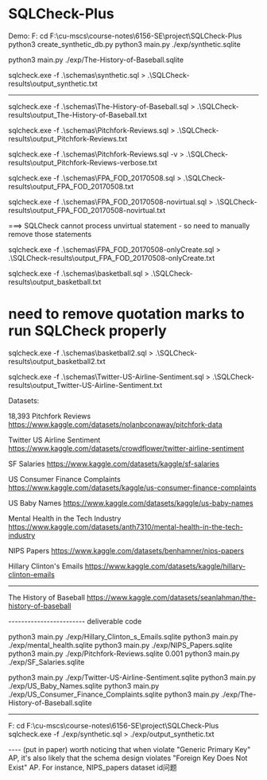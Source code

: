 # SQLCheck-Plus

Demo: 
F:
cd F:\cu-mscs\course-notes\6156-SE\project\SQLCheck-Plus
python3 create_synthetic_db.py
python3 main.py ./exp/synthetic.sqlite




python3 main.py ./exp/The-History-of-Baseball.sqlite


sqlcheck.exe -f .\schemas\synthetic.sql  > .\SQLCheck-results\output_synthetic.txt

----------------------------------------

sqlcheck.exe -f .\schemas\The-History-of-Baseball.sql  > .\SQLCheck-results\output_The-History-of-Baseball.txt

sqlcheck.exe -f .\schemas\Pitchfork-Reviews.sql  > .\SQLCheck-results\output_Pitchfork-Reviews.txt


sqlcheck.exe -f .\schemas\Pitchfork-Reviews.sql -v > .\SQLCheck-results\output_Pitchfork-Reviews-verbose.txt


sqlcheck.exe -f .\schemas\FPA_FOD_20170508.sql  > .\SQLCheck-results\output_FPA_FOD_20170508.txt

sqlcheck.exe -f .\schemas\FPA_FOD_20170508-novirtual.sql  > .\SQLCheck-results\output_FPA_FOD_20170508-novirtual.txt

===> SQLCheck cannot process unvirtual statement - so need to manually remove those statements

sqlcheck.exe -f .\schemas\FPA_FOD_20170508-onlyCreate.sql > .\SQLCheck-results\output_FPA_FOD_20170508-onlyCreate.txt


sqlcheck.exe -f .\schemas\basketball.sql  > .\SQLCheck-results\output_basketball.txt
# need to remove quotation marks to run SQLCheck properly
sqlcheck.exe -f .\schemas\basketball2.sql  > .\SQLCheck-results\output_basketball2.txt

sqlcheck.exe -f .\schemas\Twitter-US-Airline-Sentiment.sql  > .\SQLCheck-results\output_Twitter-US-Airline-Sentiment.txt



Datasets:

<!-- 2016 US Election
https://www.kaggle.com/datasets/benhamner/2016-us-election -->

18,393 Pitchfork Reviews
https://www.kaggle.com/datasets/nolanbconaway/pitchfork-data

Twitter US Airline Sentiment
https://www.kaggle.com/datasets/crowdflower/twitter-airline-sentiment

SF Salaries
https://www.kaggle.com/datasets/kaggle/sf-salaries

US Consumer Finance Complaints
https://www.kaggle.com/datasets/kaggle/us-consumer-finance-complaints

US Baby Names
https://www.kaggle.com/datasets/kaggle/us-baby-names


Mental Health in the Tech Industry
https://www.kaggle.com/datasets/anth7310/mental-health-in-the-tech-industry

NIPS Papers
https://www.kaggle.com/datasets/benhamner/nips-papers

Hillary Clinton's Emails
https://www.kaggle.com/datasets/kaggle/hillary-clinton-emails

------------------------


The History of Baseball
https://www.kaggle.com/datasets/seanlahman/the-history-of-baseball

------------------------ deliverable code
<!-- python3 main.py ./exp/2016_US_Election.sqlite -->




python3 main.py ./exp/Hillary_Clinton_s_Emails.sqlite
python3 main.py ./exp/mental_health.sqlite
python3 main.py ./exp/NIPS_Papers.sqlite
python3 main.py ./exp/Pitchfork-Reviews.sqlite 0.001
python3 main.py ./exp/SF_Salaries.sqlite

python3 main.py ./exp/Twitter-US-Airline-Sentiment.sqlite
python3 main.py ./exp/US_Baby_Names.sqlite
python3 main.py ./exp/US_Consumer_Finance_Complaints.sqlite
python3 main.py ./exp/The-History-of-Baseball.sqlite

--------------

F:
cd F:\cu-mscs\course-notes\6156-SE\project\SQLCheck-Plus
sqlcheck.exe -f ./exp/synthetic.sql > ./exp/output_synthetic.txt



---- (put in paper)
worth noticing that when violate "Generic Primary Key" AP, it's also likely that the schema design violates "Foreign Key Does Not Exist" AP. For instance, NIPS_papers dataset id问题